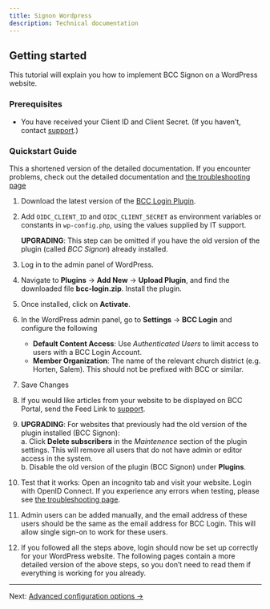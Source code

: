 ```yaml
---
title: Signon Wordpress
description: Technical documentation
---
```


## Getting started

This tutorial will explain you how to implement BCC Signon on a WordPress website.

### Prerequisites

* You have received your Client ID and Client Secret. (If you haven’t,
  contact [support](mailto:it@bcc.no?subject=Support%Developer%BCC).)

### Quickstart Guide

This a shortened version of the detailed documentation. If you encounter problems, check out the detailed documentation
and [the troubleshooting page](troubleshooting)

1. Download the latest version of the [BCC Login Plugin](https://github.com/bcc-code/bcc-wp/releases/download/bcc-login-v1.1.117/bcc-login.zip).
2. Add `OIDC_CLIENT_ID` and `OIDC_CLIENT_SECRET` as environment variables or constants in `wp-config.php`, using the values supplied by IT support.  
  
   **UPGRADING**: This step can be omitted if you have the old version of the plugin (called *BCC Signon*) already installed.
3. Log in to the admin panel of WordPress.
4. Navigate to **Plugins** → **Add New** → **Upload Plugin**, and find the downloaded file **bcc-login.zip**. Install
   the plugin.
5. Once installed, click on **Activate**.
6. In the WordPress admin panel, go to **Settings** → **BCC Login** and configure the following
    * **Default Content Access**: Use *Authenticated Users* to limit access to users with a BCC Login Account.
    * **Member Organization**: The name of the relevant church district (e.g. Horten, Salem). This should not be prefixed with BCC or similar.
7. Save Changes
8. If you would like articles from your website to be displayed on BCC Portal, send the Feed Link
   to [support](mailto:it@bcc.no?subject=Support%Developer%BCC).
9. **UPGRADING**: For websites that previously had the old version of the plugin installed (BCC Signon):  
   a. Click **Delete subscribers** in the *Maintenence* section of the plugin settings. This will remove all users that do not have admin or editor access in the system.  
   b. Disable the old version of the plugin (BCC Signon) under **Plugins**.
10. Test that it works: Open an incognito tab and visit your website. Login with OpenID Connect. If you experience any
   errors when testing, please see [the troubleshooting page](troubleshooting).
11. Admin users can be added manually, and the email address of these users should be the same as the email address for BCC Login. This will allow single sign-on to work for these users.
12. If you followed all the steps above, login should now be set up correctly for your WordPress website. The following
    pages contain a more detailed version of the above steps, so you don’t need to read them if everything is working
    for you already.  

---

Next: [Advanced configuration options →](configuration)